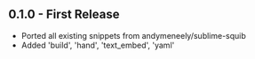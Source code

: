 ## 0.1.0 - First Release
* Ported all existing snippets from andymeneely/sublime-squib
* Added 'build', 'hand', 'text_embed', 'yaml'
